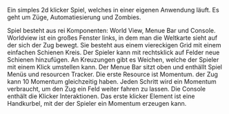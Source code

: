 Ein simples 2d klicker Spiel, welches in einer eigenen Anwendung läuft. Es geht um Züge, Automatiesierung und Zombies.

Spiel besteht aus rei Komponenten: World View, Menue Bar und Console.
Worldview ist ein großes Fenster links, in dem man die Weltkarte sieht auf der sich der Zug bewegt. Sie besteht aus einem viereckigen Grid mit einem einfachen Schienen Kreis. Der Spieler kann mit rechtsklick auf Felder neue Schienen hinzufügen. An Kreuzungen gibt es Weichen, welche der Spieler mit einem Klick umstellen kann.
Der Menue Bar sitzt oben und enthällt Spiel Menüs und resourcen Tracker. Die erste Resource ist Momentum. der Zug kann 10 Momentum gleichzeitig haben. Jeden Schritt wird ein Momentum verbraucht, um den Zug ein Feld weiter fahren zu lassen.
Die Console enthält die Klicker Interaktionen. Das erste klicker Element ist eine Handkurbel, mit der der Spieler ein Momentum erzeugen kann.
